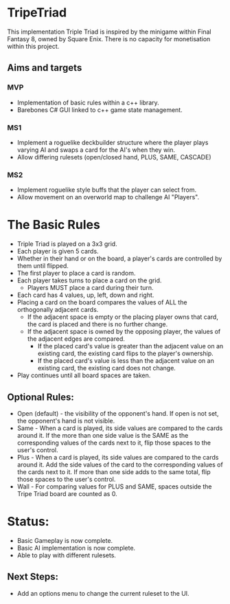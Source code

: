 # TripeTriad
This implementation Triple Triad is inspired by the minigame within Final Fantasy 8, owned by Square Enix. There is no capacity for monetisation within this project.

## Aims and targets
### MVP
  - Implementation of basic rules within a c++ library.
  - Barebones C# GUI linked to c++ game state management.
### MS1
  - Implement a roguelike deckbuilder structure where the player plays varying AI and swaps a card for the AI's when they win.
  - Allow differing rulesets (open/closed hand, PLUS, SAME, CASCADE)
### MS2
  - Implement roguelike style buffs that the player can select from.
  - Allow movement on an overworld map to challenge AI "Players".

# The Basic Rules
- Triple Triad is played on a 3x3 grid.
- Each player is given 5 cards.
- Whether in their hand or on the board, a player's cards are controlled by them until flipped.
- The first player to place a card is random.
- Each player takes turns to place a card on the grid.
  - Players MUST place a card during their turn.
- Each card has 4 values, up, left, down and right.
- Placing a card on the board compares the values of ALL the orthogonally adjacent cards.
  - If the adjacent space is empty or the placing player owns that card, the card is placed and there is no further change.
  - If the adjacent space is owned by the opposing player, the values of the adjacent edges are compared.
    - If the placed card's value is greater than the adjacent value on an existing card, the existing card flips to the player's ownership.
    - If the placed card's value is less than the adjacent value on an existing card, the existing card does not change.
- Play continues until all board spaces are taken.
## Optional Rules:
- Open (default) - the visibility of the opponent's hand. If open is not set, the opponent's hand is not visible.
- Same - When a card is played, its side values are compared to the cards around it. If the more than one side value is the SAME as the corresponding values of the cards next to it, flip those spaces to the user's control.
- Plus - When a card is played, its side values are compared to the cards around it. Add the side values of the card to the corresponding values of the cards next to it. If more than one side adds to the same total, flip those spaces to the user's control.
- Wall - For comparing values for PLUS and SAME, spaces outside the Tripe Triad board are counted as 0.

# Status:
- Basic Gameplay is now complete.
- Basic AI implementation is now complete.
- Able to play with different rulesets.
## Next Steps:
- Add an options menu to change the current ruleset to the UI.
